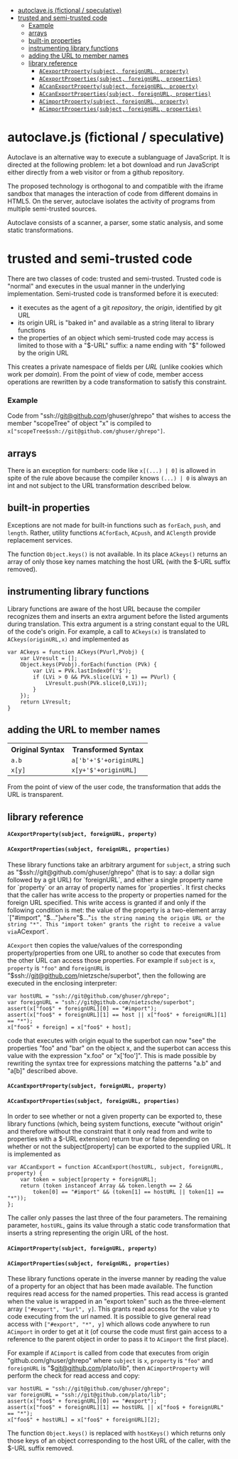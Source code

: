 
- [autoclave.js (fictional / speculative)](#autoclavejs-fictional--speculative)
- [trusted and semi-trusted code](#trusted-and-semi-trusted-code)
    - [Example](#example)
  - [arrays](#arrays)
  - [built-in properties](#built-in-properties)
  - [instrumenting library functions](#instrumenting-library-functions)
  - [adding the URL to member names](#adding-the-url-to-member-names)
  - [library reference](#library-reference)
      - [`ACexportProperty(subject, foreignURL, property)`](#acexportpropertysubject-foreignurl-property)
      - [`ACexportProperties(subject, foreignURL, properties)`](#acexportpropertiessubject-foreignurl-properties)
      - [`ACcanExportProperty(subject, foreignURL, property)`](#accanexportpropertysubject-foreignurl-property)
      - [`ACcanExportProperties(subject, foreignURL, properties)`](#accanexportpropertiessubject-foreignurl-properties)
      - [`ACimportProperty(subject, foreignURL, property)`](#acimportpropertysubject-foreignurl-property)
      - [`ACimportProperties(subject, foreignURL, properties)`](#acimportpropertiessubject-foreignurl-properties)

# autoclave.js (fictional / speculative)

Autoclave is an alternative way to execute a sublanguage of JavaScript. It is
directed at the following problem: let a bot download and run JavaScript either
directly from a web visitor or from a github repository. 

The proposed technology is orthogonal to and compatible with the iframe sandbox
that manages the interaction of code from different domains in HTML5. On the
server, autoclave isolates the activity of programs from multiple semi-trusted
sources.

Autoclave consists of a scanner, a parser, some static analysis, and some static
transformations.

# trusted and semi-trusted code

There are two classes of code: trusted and semi-trusted. Trusted code is "normal"
and executes in the usual manner in the underlying implementation. Semi-trusted
code is transformed before it is executed:
 - it executes as the agent of a git *repository*, the *origin*, identified by git
   URL
 - its origin URL is "baked in" and available as a string literal to library
   functions
 - the properties of an object which semi-trusted code may access is limited to
   those with a "$-URL" suffix: a name ending with "$" followed by the origin URL

This creates a private namespace of fields per *URL* (unlike cookies which work
per *domain*). From the point of view of code, member access operations are
rewritten by a code transformation to satisfy this constraint.

### Example

Code from "ssh://git@github.com/ghuser/ghrepo" that wishes to access the member
"scopeTree" of object "x" is compiled to
`x["scopeTree$ssh://git@github.com/ghuser/ghrepo"]`.

## arrays

There is an exception for numbers: code like `x[(...) | 0]` is allowed in spite of
the rule above because the compiler knows `(...) | 0` is always an int and not
subject to the URL transformation described below.

## built-in properties

Exceptions are not made for built-in functions such as `forEach`, `push`, and
`length`. Rather, utility functions `ACforEach`, `ACpush`, and `AClength` provide
replacement services.

The function `Object.keys()` is not available. In its place `ACkeys()` returns an
array of only those key names matching the host URL (with the $-URL suffix
removed).

## instrumenting library functions

Library functions are aware of the host URL because the compiler recognizes them
and inserts an extra argument before the listed arguments during translation. This
extra argument is a string constant equal to the URL of the code's origin. For
example, a call to `ACkeys(x)` is translated to `ACkeys(originURL,x)` and
implemented as

    var ACkeys = function ACkeys(PVurl,PVobj) {
        var LVresult = [];
        Object.keys(PVobj).forEach(function (PVk) {
            var LVi = PVk.lastIndexOf('$');
            if (LVi > 0 && PVk.slice(LVi + 1) == PVurl) {
                LVresult.push(PVk.slice(0,LVi));
            }
        });
        return LVresult;
    }

## adding the URL to member names

<table>
    <tr>
        <th>Original Syntax</th><th>Transformed Syntax</th>
    </tr>
    <tr>
        <td><code>a.b</code></td><td><code>a['b'+'$'+originURL]</code></td>
    </tr>
    <tr>
        <td><code>x[y]</code></td><td><code>x[y+'$'+originURL]</code></td>
    </tr>
</table>

From the point of view of the user code, the transformation that adds the URL is
transparent.

## library reference

#### `ACexportProperty(subject, foreignURL, property)`

#### `ACexportProperties(subject, foreignURL, properties)`

These library functions take an arbitrary argument for `subject`, a string such as
"$ssh://git@github.com/ghuser/ghrepo" (that is to say: a dollar sign followed by a
git URL) for `foreignURL`, and either a single property name for `property` or an
array of property names for `properties`. It first checks that the caller has
write access to the property or properties named for the foreign URL specified.
This write access is granted if and only if the following condition is met: the
value of the property is a two-element array `["#import", "$..."]` where `"$..."`
is the string naming the origin URL or the string "*". This "import token" grants
the right to receive a value via `ACexport`.

`ACexport` then copies the value/values of the corresponding property/properties
from one URL to another so code that executes from the other URL can access those
properties. For example if `subject` is `x`, `property` is `"foo"` and
`foreignURL` is "$ssh://git@github.com/nietzsche/superbot", then the following are
executed in the enclosing interpreter:

    var hostURL = "ssh://git@github.com/ghuser/ghrepo";
    var foreignURL = "ssh://git@github.com/nietzsche/superbot";
    assert(x["foo$" + foreignURL][0] == "#import");
    assert(x["foo$" + foreignURL][1] == host || x["foo$" + foreignURL][1] == "*");
    x["foo$" + foreign] = x["foo$" + host];

code that executes with origin equal to the superbot can now "see" the properties
"foo" and "bar" on the object x, and the superbot can access this value with the
expression "x.foo" or "x['foo']". This is made possible by rewriting the syntax
tree for expressions matching the patterns "a.b" and "a[b]" described above.

#### `ACcanExportProperty(subject, foreignURL, property)`

#### `ACcanExportProperties(subject, foreignURL, properties)`

In order to see whether or not a given property can be exported to, these library
functions (which, being system functions, execute "without origin" and therefore
without the constraint that it only read from and write to properties with a
$-URL extension) return true or false depending on whether or not the
subject[property] can be exported to the supplied URL. It is implemented as

    var ACcanExport = function ACcanExport(hostURL, subject, foreignURL, property) {
        var token = subject[property + foreignURL];
        return (token instanceof Array && token.length == 2 &&
            token[0] == "#import" && (token[1] == hostURL || token[1] == "*"));
    };

The caller only passes the last three of the four parameters. The remaining
parameter, `hostURL`, gains its value through a static code transformation that
inserts a string representing the origin URL of the host.

#### `ACimportProperty(subject, foreignURL, property)`

#### `ACimportProperties(subject, foreignURL, properties)`

These library functions operate in the inverse manner by reading the value of a
property for an object that has been made available. The function requires read
access for the named properties. This read access is granted when the value is
wrapped in an "export token" such as the three-element array `["#export",
"$url", y]`. This grants read access for the value y to code executing from the
url named. It is possible to give general read access with `["#export", "*",
y]` which allows code anywhere to run `ACimport` in order to get at it (of course
the code must first gain access to a reference to the parent object in order to
pass it to `ACimport` the first place).

For example if `ACimport` is called from code that executes from origin
"github.com/ghuser/ghrepo" where `subject` is `x`, `property` is `"foo"`
and `foreignURL` is "$git@github.com/plato/lib", then `ACimportProperty` will
perform the check for read access and copy:

    var hostURL = "ssh://git@github.com/ghuser/ghrepo";
    var foreignURL = "ssh://git@github.com/plato/lib";
    assert(x["foo$" + foreignURL][0] == "#export");
    assert(x["foo$" + foreignURL][1] == hostURL || x["foo$ + foreignURL" == "*");
    x["foo$" + hostURL] = x["foo$" + foreignURL][2];

The function `Object.keys()` is replaced with `hostKeys()` which returns only
those keys of an object corresponding to the host URL of the caller, with the
$-URL suffix removed.
